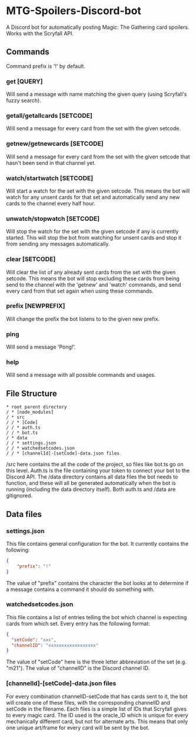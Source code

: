 # MTG-Spoilers-Discord-bot
A Discord bot for automatically posting Magic: The Gathering card spoilers. Works with the Scryfall API.

## Commands
Command prefix is '!' by default.
### get [QUERY]
Will send a message with name matching the given query (using Scryfall's fuzzy search).
### getall/getallcards [SETCODE]
Will send a message for every card from the set with the given setcode.
### getnew/getnewcards [SETCODE]
Will send a message for every card from the set with the given setcode that hasn't been send in that channel yet.
### watch/startwatch [SETCODE]
Will start a watch for the set with the given setcode. This means the bot will watch for any unsent cards for that set and automatically send any new cards to the channel every half hour.
### unwatch/stopwatch [SETCODE]
Will stop the watch for the set with the given setcode if any is currently started. This will stop the bot from watching for unsent cards and stop it from sending any messages automatically.
### clear [SETCODE]
Will clear the list of any already sent cards from the set with the given setcode. This means the bot will stop excluding these cards from being send to the channel with the 'getnew' and 'watch' commands, and send every card from that set again when using these commands.
### prefix [NEWPREFIX]
Will change the prefix the bot listens to to the given new prefix.
### ping
Will send a message 'Pong!'.
### help
Will send a message with all possible commands and usages.

## File Structure
```
* root parent directory
/ * [node_modules]
/ * src
/ / * [Code]
/ / * auth.ts
/ / * bot.ts
/ * data
/ / * settings.json
/ / * watchedsetcodes.json
/ / * [channelId]-[setCode]-data.json files
```

/src here contains the all the code of the project, so files like bot.ts go on this level. Auth.ts is the file containing your token to connect your bot to the Discord API. The /data directory contains all data files the bot needs to function, and these will all be generated automatically when the bot is running (including the data directory itself). Both auth.ts and /data are gitignored.

## Data files
### settings.json
This file contains general configuration for the bot. It currently contains the following:
```json
{
    "prefix": "!"
}
```
The value of "prefix" contains the character the bot looks at to determine if a message contains a command it should do something with.
### watchedsetcodes.json
This file contains a list of entries telling the bot which channel is expecting cards from which set. Every entry has the following format:
```json
{
  "setCode": "xxx",
  "channelID": "xxxxxxxxxxxxxxxxxx"
}
```
The value of "setCode" here is the three letter abbreviation of the set (e.g. "m21"). The value of "channelID" is the Discord channel ID.
### [channelId]-[setCode]-data.json files
For every combination channelID-setCode that has cards sent to it, the bot will create one of these files, with the corresponding channelID and setCode in the filename. Each files is a simple list of IDs that Scryfall gives to every magic card. The ID used is the oracle_ID which is unique for every mechanically different card, but not for alternate arts. This means that only one unique art/frame for every card will be sent by the bot.
 
